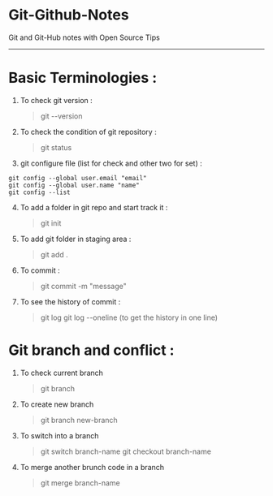 # Git-Github-Notes

Git and Git-Hub notes with Open Source Tips

<hr/>

# Basic Terminologies :

1. To check git version :
   > git --version
2. To check the condition of git repository :
   > git status
3. git configure file (list for check and other two for set) :

```
git config --global user.email "email"
git config --global user.name "name"
git config --list
```

4. To add a folder in git repo and start track it :

   > git init

5. To add git folder in staging area :
   > git add .
6. To commit :
   > git commit -m "message"
7. To see the history of commit :
   > git log
   > git log --oneline (to get the history in one line)

# Git branch and conflict :

1. To check current branch
   > git branch
2. To create new branch
   > git branch new-branch
3. To switch into a branch
   > git switch branch-name
   > git checkout branch-name
4. To merge another brunch code in a branch
   > git merge branch-name
